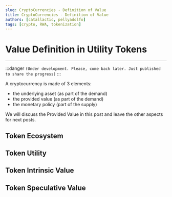```yaml
---
slug: CryptoCurrencies - Definition of Value
title: CryptoCurrencies - Definition of Value
authors: [catallactic, pellyadolfo]
tags: [crypto, RWA, tokenization]
---
```


# Value Definition in Utility Tokens
---

:::danger
`(Under development. Please, come back later. Just published to share the progress)`
:::

A cryptocurrency is made of 3 elements:
- the underlying asset (as part of the demand)
- the provided value (as part of the demand)
- the monetary policy (part of the supply)

We will discuss the Provided Value in this post and leave the other aspects for next posts.

<!-- truncate -->

## Token Ecosystem


## Token Utility


## Token Intrinsic Value


## Token Speculative Value

